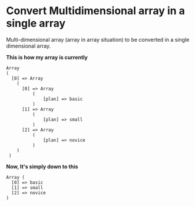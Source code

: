 # Convert Multidimensional array in a single array
Multi-dimensional array (array in array situation) to be converted in a single dimensional array.

**This is how my array is currently**


```
Array
(
  [0] => Array
    (
      [0] => Array
          (
              [plan] => basic
          )
      [1] => Array
          (
              [plan] => small
          )
      [2] => Array
          (
              [plan] => novice
          )
    )
 )
```

**Now, It's simply down to this**

```
Array (
  [0] => basic
  [1] => small
  [2] => novice
)
```
